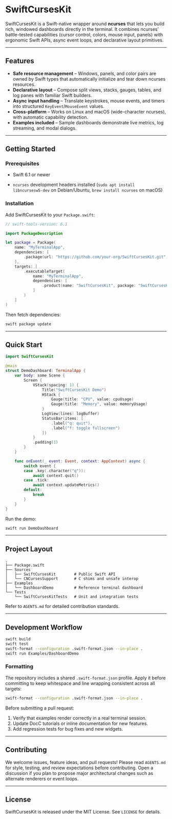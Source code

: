 # SwiftCursesKit

SwiftCursesKit is a Swift-native wrapper around **ncurses** that lets you build rich, windowed dashboards directly in the terminal. It combines ncurses’ battle-tested capabilities (cursor control, colors, mouse input, panels) with ergonomic Swift APIs, async event loops, and declarative layout primitives.


---

## Features

- **Safe resource management** – Windows, panels, and color pairs are owned by Swift types that automatically initialize and tear down ncurses resources.
- **Declarative layout** – Compose split views, stacks, gauges, tables, and log panes with familiar Swift builders.
- **Async input handling** – Translate keystrokes, mouse events, and timers into structured `KeyEvent`/`MouseEvent` values.
- **Cross-platform** – Works on Linux and macOS (wide-character ncurses), with automatic capability detection.
- **Examples included** – Sample dashboards demonstrate live metrics, log streaming, and modal dialogs.

---

## Getting Started

### Prerequisites

- Swift 6.1 or newer

- `ncurses` development headers installed (`sudo apt install libncursesw5-dev` on Debian/Ubuntu, `brew install ncurses` on macOS)

### Installation

Add SwiftCursesKit to your `Package.swift`:

```swift
// swift-tools-version: 6.1

import PackageDescription

let package = Package(
    name: "MyTerminalApp",
    dependencies: [
        .package(url: "https://github.com/your-org/SwiftCursesKit.git", from: "0.1.0")
    ],
    targets: [
        .executableTarget(
            name: "MyTerminalApp",
            dependencies: [
                .product(name: "SwiftCursesKit", package: "SwiftCursesKit")
            ]
        )
    ]
)
```

Then fetch dependencies:

```bash
swift package update
```

---

## Quick Start

```swift
import SwiftCursesKit

@main
struct DemoDashboard: TerminalApp {
    var body: some Scene {
        Screen {
            VStack(spacing: 1) {
                Title("SwiftCursesKit Demo")
                HStack {
                    Gauge(title: "CPU", value: cpuUsage)
                    Gauge(title: "Memory", value: memoryUsage)
                }
                LogView(lines: logBuffer)
                StatusBar(items: [
                    .label("q: quit"),
                    .label("f: toggle fullscreen")
                ])
            }
            .padding(1)
        }
    }

    func onEvent(_ event: Event, context: AppContext) async {
        switch event {
        case .key(.character("q")):
            await context.quit()
        case .tick:
            await context.updateMetrics()
        default:
            break
        }
    }
}
```

Run the demo:

```bash
swift run DemoDashboard
```

---

## Project Layout

```
.
├── Package.swift
├── Sources
│   ├── SwiftCursesKit        # Public Swift API
│   └── CNCursesSupport       # C shims and unsafe interop
├── Examples
│   └── DashboardDemo         # Reference terminal dashboard
└── Tests
    └── SwiftCursesKitTests   # Unit and integration tests
```

Refer to `AGENTS.md` for detailed contribution standards.

---

## Development Workflow

```bash
swift build
swift test
swift-format --configuration .swift-format.json --in-place .
swift run Examples/DashboardDemo
```

### Formatting

The repository includes a shared `.swift-format.json` profile. Apply it before committing to
keep whitespace and line wrapping consistent across all targets:

```bash
swift-format --configuration .swift-format.json --in-place .
```

Before submitting a pull request:

1. Verify that examples render correctly in a real terminal session.
2. Update DocC tutorials or inline documentation for new features.
3. Add regression tests for bug fixes and new widgets.

---

## Contributing

We welcome issues, feature ideas, and pull requests! Please read `AGENTS.md` for style, testing, and review expectations before contributing. Open a discussion if you plan to propose major architectural changes such as alternate renderers or event loops.

---

## License

SwiftCursesKit is released under the MIT License. See `LICENSE` for details.
